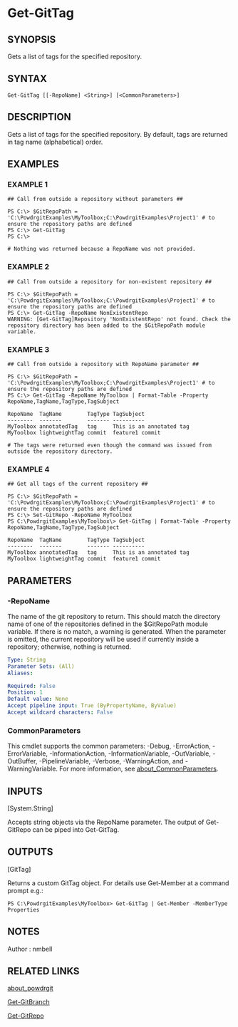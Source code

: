 ﻿# Get-GitTag

## SYNOPSIS
Gets a list of tags for the specified repository.

## SYNTAX

```
Get-GitTag [[-RepoName] <String>] [<CommonParameters>]
```

## DESCRIPTION
Gets a list of tags for the specified repository.
By default, tags are returned in tag name (alphabetical) order.

## EXAMPLES

### EXAMPLE 1
```
## Call from outside a repository without parameters ##

PS C:\> $GitRepoPath = 'C:\PowdrgitExamples\MyToolbox;C:\PowdrgitExamples\Project1' # to ensure the repository paths are defined
PS C:\> Get-GitTag
PS C:\>

# Nothing was returned because a RepoName was not provided.
```

### EXAMPLE 2
```
## Call from outside a repository for non-existent repository ##

PS C:\> $GitRepoPath = 'C:\PowdrgitExamples\MyToolbox;C:\PowdrgitExamples\Project1' # to ensure the repository paths are defined
PS C:\> Get-GitTag -RepoName NonExistentRepo
WARNING: [Get-GitTag]Repository 'NonExistentRepo' not found. Check the repository directory has been added to the $GitRepoPath module variable.
```

### EXAMPLE 3
```
## Call from outside a repository with RepoName parameter ##

PS C:\> $GitRepoPath = 'C:\PowdrgitExamples\MyToolbox;C:\PowdrgitExamples\Project1' # to ensure the repository paths are defined
PS C:\> Get-GitTag -RepoName MyToolbox | Format-Table -Property RepoName,TagName,TagType,TagSubject

RepoName  TagName        TagType TagSubject
--------  -------        ------- ----------
MyToolbox annotatedTag   tag     This is an annotated tag
MyToolbox lightweightTag commit  feature1 commit

# The tags were returned even though the command was issued from outside the repository directory.
```

### EXAMPLE 4
```
## Get all tags of the current repository ##

PS C:\> $GitRepoPath = 'C:\PowdrgitExamples\MyToolbox;C:\PowdrgitExamples\Project1' # to ensure the repository paths are defined
PS C:\> Set-GitRepo -RepoName MyToolbox
PS C:\PowdrgitExamples\MyToolbox\> Get-GitTag | Format-Table -Property RepoName,TagName,TagType,TagSubject

RepoName  TagName        TagType TagSubject
--------  -------        ------- ----------
MyToolbox annotatedTag   tag     This is an annotated tag
MyToolbox lightweightTag commit  feature1 commit
```

## PARAMETERS

### -RepoName
The name of the git repository to return.
This should match the directory name of one of the repositories defined in the $GitRepoPath module variable.
If there is no match, a warning is generated.
When the parameter is omitted, the current repository will be used if currently inside a repository; otherwise, nothing is returned.

```yaml
Type: String
Parameter Sets: (All)
Aliases:

Required: False
Position: 1
Default value: None
Accept pipeline input: True (ByPropertyName, ByValue)
Accept wildcard characters: False
```

### CommonParameters
This cmdlet supports the common parameters: -Debug, -ErrorAction, -ErrorVariable, -InformationAction, -InformationVariable, -OutVariable, -OutBuffer, -PipelineVariable, -Verbose, -WarningAction, and -WarningVariable. For more information, see [about_CommonParameters](http://go.microsoft.com/fwlink/?LinkID=113216).

## INPUTS

[System.String]

Accepts string objects via the RepoName parameter. The output of Get-GitRepo can be piped into Get-GitTag.

## OUTPUTS

[GitTag]

Returns a custom GitTag object. For details use Get-Member at a command prompt e.g.:

`PS C:\PowdrgitExamples\MyToolbox> Get-GitTag | Get-Member -MemberType Properties`


## NOTES
Author : nmbell

## RELATED LINKS

[about_powdrgit](about_powdrgit.md)

[Get-GitBranch](Get-GitBranch.md)

[Get-GitRepo](Get-GitRepo.md)



